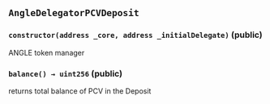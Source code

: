## `AngleDelegatorPCVDeposit`






### `constructor(address _core, address _initialDelegate)` (public)

ANGLE token manager




### `balance() → uint256` (public)

returns total balance of PCV in the Deposit






